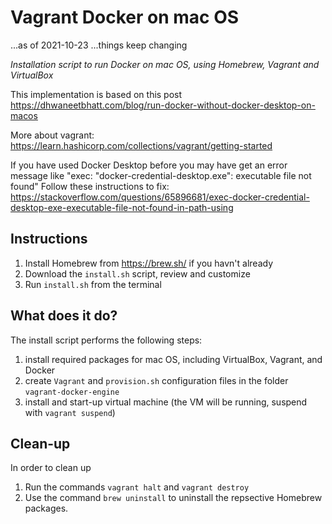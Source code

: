 # Vagrant Docker on mac OS
...as of 2021-10-23  ...things keep changing

*Installation script to run Docker on mac OS, using Homebrew, Vagrant and VirtualBox*

This implementation is based on this post https://dhwaneetbhatt.com/blog/run-docker-without-docker-desktop-on-macos

More about vagrant: https://learn.hashicorp.com/collections/vagrant/getting-started

If you have used Docker Desktop before you may have get an error message like "exec: "docker-credential-desktop.exe": executable file not found"
Follow these instructions to fix: https://stackoverflow.com/questions/65896681/exec-docker-credential-desktop-exe-executable-file-not-found-in-path-using

## Instructions
1. Install Homebrew from https://brew.sh/ if you havn't already
2. Download the `install.sh` script, review and customize
3. Run `install.sh` from the terminal

## What does it do?
The install script performs the following steps:
1. install required packages for mac OS, including VirtualBox, Vagrant, and Docker
2. create `Vagrant` and `provision.sh` configuration files in the folder `vagrant-docker-engine`
3. install and start-up virtual machine (the VM will be running, suspend with `vagrant suspend`)

## Clean-up
In order to clean up
1. Run the commands `vagrant halt` and `vagrant destroy`
2. Use the command `brew uninstall` to uninstall the repsective Homebrew packages.
 
